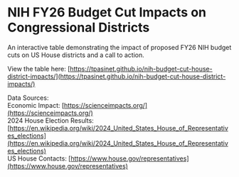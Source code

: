 # NIH FY26 Budget Cut Impacts on Congressional Districts 

An interactive table demonstrating the impact of proposed FY26 NIH budget cuts on US House districts and a call to action.

View the table here: [https://tpasinet.github.io/nih-budget-cut-house-district-impacts/](https://tpasinet.github.io/nih-budget-cut-house-district-impacts/)

Data Sources:  
Economic Impact: [https://scienceimpacts.org/](https://scienceimpacts.org/)  
2024 House Election Results: [https://en.wikipedia.org/wiki/2024_United_States_House_of_Representatives_elections](https://en.wikipedia.org/wiki/2024_United_States_House_of_Representatives_elections)  
US House Contacts: [https://www.house.gov/representatives](https://www.house.gov/representatives)
